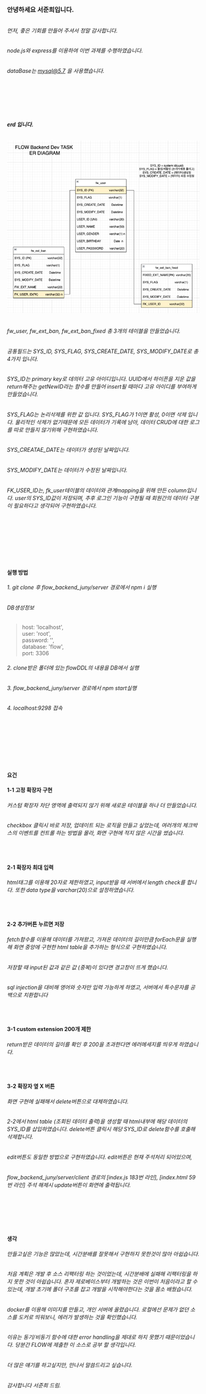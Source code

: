 ### 안녕하세요 서준희입니다.
###### 
###### 먼저, 좋은 기회를 만들어 주셔서 정말 감사합니다.
###### node.js와 express를 이용하여 이번 과제를 수행하였습니다. 
###### dataBase는 mysql@5.7 을 사용했습니다.
  
<br>
<br>
<br>
<br>
   
##### erd 입니다.
######    
###### ![erd](image/erd.png)
###### 
###### fw_user, fw_ext_ban, fw_ext_ban_fixed 총 3개의 테이블을 만들었습니다.  
###### 공통필드는 SYS_ID, SYS_FLAG, SYS_CREATE_DATE, SYS_MODIFY_DATE로 총 4가지 입니다.    
###### SYS_ID는 primary key로 데의터 고유 아이디입니다. UUID에서 하이픈을 지운 값을 return해주는 getNewID라는 함수를 만들어 insert될 때마다 고유 아이디를 부여하게 만들었습니다.  
###### SYS_FLAG는 논리삭제를 위한 값 입니다. SYS_FLAG가 1이면 활성, 0이면 삭제 입니다. 물리적인 삭제가 없기때문에 모든 데이터가 기록에 남아, 데이터 CRUD에 대한 로그를 따로 만들지 않기위해 구현하였습니다.
###### SYS_CREATAE_DATE는 데이터가 생성된 날짜입니다. 
###### SYS_MODIFY_DATE는 데이터가 수정된 날짜입니다.
###### FK_USER_ID는, fk_user테이블의 데이터와 관계mapping을 위해 만든 column입니다. user의 SYS_ID값이 저장되며, 추후 로그인 기능이 구현될 때 회원간의 데이터 구분이 필요하다고 생각되어 구현하였습니다.


<br>
<br>
<br>
<br>
<br>
<br>


#### 실행 방법
###### 1. git clone 후 flow_backend_juny/server 경로에서 npm i 실행  
###### DB생성정보 
> host: 'localhost',  
  user: 'root',  
  password: '',  
  database: 'flow',  
  port: 3306
###### 2. clone받은 폴더에 있는 flowDDL의 내용을 DB에서 실행  
###### 3. flow_backend_juny/server 경로에서 npm start실행
###### 4. localhost:9298 접속




<br>
<br>
<br>
<br>
<br>
<br>


#### 요건
<!-- ![고정 확장자 구현 소스]() -->
#### 1-1 고정 확장자 구현
###### 커스텀 확장자 차단 영역에 출력되지 않기 위해 새로운 테이블을 하나 더 만들었습니다.
###### checkbox 클릭시 바로 저장, 업데이트 되는 로직을 만들고 싶었는데, 여러개의 체크박스의 이벤트를 컨트롤 하는 방법을 몰라, 화면 구현에 적지 않은 시간을 썼습니다.  
<!-- ###### checkbox 클릭시 해당 영역의 value가 변경되도록 만들었는데, 생각했던 것과는 다르게 클릭하는 순간 onclick이벤트를 발생시키고, 값을 변경하여 의도한것과는 반대로 작동하였습니다.  -->
<!-- ###### 체크박스별 이벤트 발생시키는 법을 몰라 결국 체크박스 각각 아이디를 만들고 각각 onclick event를 매핑해주는 소위말하는 노가다를 했습니다. -->

<br>

<!-- ![확장자 최대 입력 소스]() -->
#### 2-1 확장자 최대 입력
###### html태그를 이용해 20자로 제한하였고, input받을 때 서버에서 length check를 합니다. 또한 data type을 varchar(20)으로 설정하였습니다.  

<br>

<!-- ![저장로직 + 추가된 테이블 그리는 소스]() -->
#### 2-2 추가버튼 누르면 저장
###### fetch함수를 이용해 데이터를 가져왔고, 가져온 데이터의 길이만큼 forEach문을 실행해 화면 중앙에 구현한 html table을 추가하는 형식으로 구현하였습니다.  
###### 저장할 때 input된 값과 같은 값 (중복)이 있다면 경고창이 뜨게 했습니다. 
###### sql injection을 대비해 영어와 숫자만 입력 가능하게 하였고, 서버에서 특수문자를 공백으로 치환합니다  

<br>

<!-- ![arr length check 소스]() -->
#### 3-1 custom extension 200개 제한
###### return받은 데이터의 길이를 확인 후 200을 초과한다면 에러메세지를 띄우게 하였습니다.  

<br>

#### 3-2 확장자 옆 X 버튼
###### 화면 구현에 실패해서 delete버튼으로 대체하였습니다.  
###### 2-2에서 html table (조회된 데이터 출력)을 생성할 때 html내부에 해당 데이터의 SYS_ID를 삽입하였습니다. delete버튼 클릭시 해당 SYS_ID로 delete함수를 호출해 삭제합니다.  
###### edit버튼도 동일한 방법으로 구현하였습니다. edit버튼은 현재 주석처리 되어있으며,  
###### flow_backend_juny/server/client 경로의 [index.js 183번 라인], [index.html 59번 라인] 주석 해제시 update버튼이 화면에 출력됩니다.

<br>
<br>
<br>
<br>

#### 생각
###### 만들고싶은 기능은 많았는데, 시간분배를 잘못해서 구현하지 못한것이 많아 아쉽습니다. 
###### 처음 계획은 개발 후 소스 리팩터링 하는 것이었는데, 시간분배에 실패해 리팩터링을 하지 못한 것이 아쉽습니다. 혼자 제로베이스부터 개발하는 것은 이번이 처음이라고 할 수 있는데, 개발 초기에 폴더 구조를 잡고 개발을 시작해야한다는 것을 몸소 배웠습니다.  
###### docker를 이용해 이미지를 만들고, 개인 서버에 올렸습니다. 로컬에선 문제가 없던 소스를 도커로 띄워보니, 에러가 발생하는 것을 확인했습니다.  
###### 이유는 동기/비동기 함수에 대한 error handling을 제대로 하지 못했기 때문이었습니다. 당분간 FLOW에 제출한 이 소스로 공부 할 생각입니다.
###### 더 많은 얘기를 하고싶지만, 만나서 말씀드리고 싶습니다.  
###### 감사합니다 서준희 드림.  

